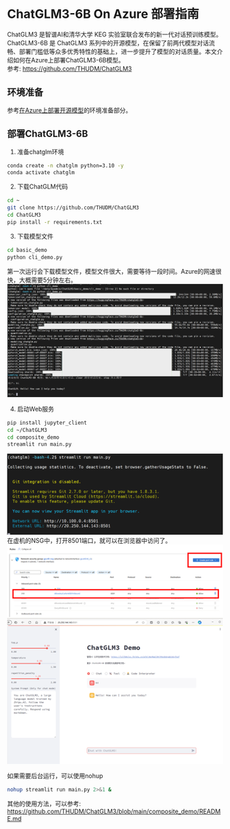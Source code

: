 # ChatGLM3-6B On Azure 部署指南   
ChatGLM3 是智谱AI和清华大学 KEG 实验室联合发布的新一代对话预训练模型。ChatGLM3-6B 是 ChatGLM3 系列中的开源模型，在保留了前两代模型对话流畅、部署门槛低等众多优秀特性的基础上，进一步提升了模型的对话质量。本文介绍如何在Azure上部署ChatGLM3-6B模型。<br/>
参考:
https://github.com/THUDM/ChatGLM3
## 环境准备
参考[在Azure上部署开源模型](./README.md#环境准备)的环境准备部分。

## 部署ChatGLM3-6B
1. 准备chatglm环境
```bash
conda create -n chatglm python=3.10 -y
conda activate chatglm
```
2. 下载ChatGLM代码
```bash
cd ~
git clone https://github.com/THUDM/ChatGLM3
cd ChatGLM3
pip install -r requirements.txt

```
3. 下载模型文件
```bash
cd basic_demo
python cli_demo.py
```
第一次运行会下载模型文件，模型文件很大，需要等待一段时间。Azure的网速很快，大概需要5分钟左右。
![ChatGLM](./img/chatglm_cli.png)

4. 启动Web服务
```bash
pip install jupyter_client
cd ~/ChatGLM3
cd composite_demo
streamlit run main.py
```
![web run](./img/chatglm_streamlit.png)
在虚机的NSG中，打开8501端口，就可以在浏览器中访问了。
![NSG](./img/NSG8501.png)
![web](./img/chatglm_streamlit_web.png)

如果需要后台运行，可以使用nohup
```bash
nohup streamlit run main.py 2>&1 &
```

其他的使用方法，可以参考:
https://github.com/THUDM/ChatGLM3/blob/main/composite_demo/README.md